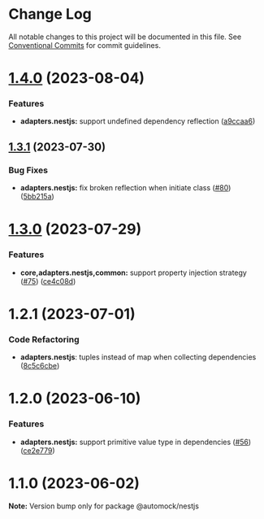 # Change Log

All notable changes to this project will be documented in this file.
See [Conventional Commits](https://conventionalcommits.org) for commit guidelines.

# [1.4.0](https://github.com/omermorad/automock/compare/@automock/adapters.nestjs@1.3.1...@automock/adapters.nestjs@1.4.0) (2023-08-04)

### Features

- **adapters.nestjs:** support undefined dependency reflection ([a9ccaa6](https://github.com/omermorad/automock/commit/a9ccaa646289320d631b3f783ff9d51639b7dc1b))

## [1.3.1](https://github.com/omermorad/automock/compare/@automock/adapters.nestjs@1.3.0...@automock/adapters.nestjs@1.3.1) (2023-07-30)

### Bug Fixes

- **adapters.nestjs:** fix broken reflection when initiate class ([#80](https://github.com/omermorad/automock/issues/80)) ([5bb215a](https://github.com/omermorad/automock/commit/5bb215ad169a49a81a37cb6203975572795bdc25))

# [1.3.0](https://github.com/omermorad/automock/compare/@automock/adapters.nestjs@1.2.1...@automock/adapters.nestjs@1.3.0) (2023-07-29)

### Features

- **core,adapters.nestjs,common:** support property injection strategy ([#75](https://github.com/omermorad/automock/issues/75)) ([ce4c08d](https://github.com/omermorad/automock/commit/ce4c08dde68d63f95b766fa0b942d7794069d0bf))

# 1.2.1 (2023-07-01)

### Code Refactoring

- **adapters.nestjs**: tuples instead of map when collecting dependencies ([8c5c6cbe](https://github.com/omermorad/automock/commit/8c5c6cbee97790add30570b79684481780d25bea))

# 1.2.0 (2023-06-10)

### Features

- **adapters.nestjs:** support primitive value type in dependencies ([#56](https://github.com/omermorad/automock/issues/56)) ([ce2e779](https://github.com/omermorad/automock/commit/ce2e77942d4d1ac72025877735b1b51969c8671f))

# 1.1.0 (2023-06-02)

**Note:** Version bump only for package @automock/nestjs
